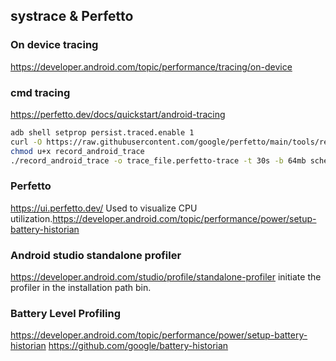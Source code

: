 ## systrace & Perfetto

### On device tracing
https://developer.android.com/topic/performance/tracing/on-device

### cmd tracing
https://perfetto.dev/docs/quickstart/android-tracing

```bash
adb shell setprop persist.traced.enable 1
curl -O https://raw.githubusercontent.com/google/perfetto/main/tools/record_android_trace
chmod u+x record_android_trace
./record_android_trace -o trace_file.perfetto-trace -t 30s -b 64mb sched freq idle am wm gfx view binder_driver hal dalvik camera input res memory
```


### Perfetto
https://ui.perfetto.dev/
Used to visualize CPU utilization.https://developer.android.com/topic/performance/power/setup-battery-historian


### Android studio standalone profiler
https://developer.android.com/studio/profile/standalone-profiler
initiate the profiler in the installation path bin.

### Battery Level Profiling
https://developer.android.com/topic/performance/power/setup-battery-historian 
https://github.com/google/battery-historian